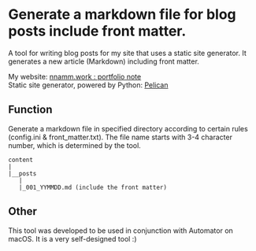 # Generate a markdown file for blog posts include front matter.

A tool for writing blog posts for my site that uses a static site generator. It generates a new article (Markdown) 
including front matter.

My website: [nnamm.work : portfolio note](https://nnamm.work)  
Static site generator, powered by Python: [Pelican](https://blog.getpelican.com/)

## Function

Generate a markdown file in specified directory according to certain rules (config.ini & front_matter.txt). The file 
name starts with 3-4 character number, which is determined by the tool. 

```
content
|
|__posts
   |
   |_001_YYMMDD.md (include the front matter)
```

## Other

This tool was developed to be used in conjunction with Automator on macOS. It is a very self-designed tool :)
